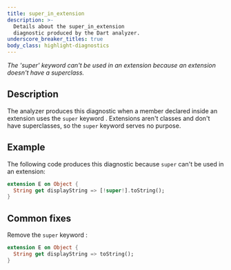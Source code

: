 ```yaml
---
title: super_in_extension
description: >-
  Details about the super_in_extension
  diagnostic produced by the Dart analyzer.
underscore_breaker_titles: true
body_class: highlight-diagnostics
---
```


_The 'super' keyword can't be used in an extension because an extension doesn't
have a superclass._

## Description

The analyzer produces this diagnostic when a member declared inside an
extension uses the `super` keyword . Extensions aren't classes and don't
have superclasses, so the `super` keyword serves no purpose.

## Example

The following code produces this diagnostic because `super` can't be used
in an extension:

```dart
extension E on Object {
  String get displayString => [!super!].toString();
}
```

## Common fixes

Remove the `super` keyword :

```dart
extension E on Object {
  String get displayString => toString();
}
```
